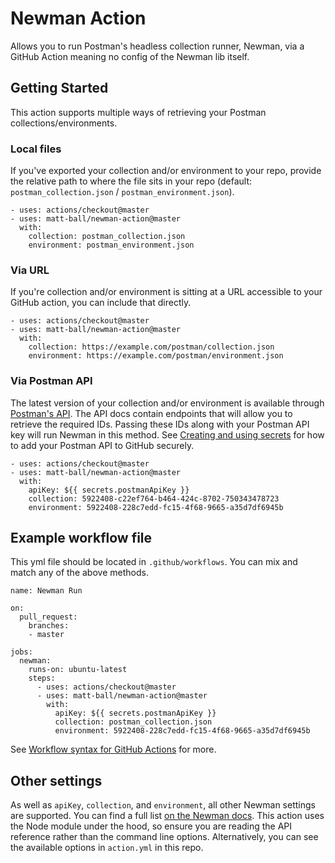# Newman Action

Allows you to run Postman's headless collection runner, Newman, via a GitHub Action meaning no config of the Newman lib itself.

## Getting Started

This action supports multiple ways of retrieving your Postman collections/environments.

### Local files

If you've exported your collection and/or environment to your repo, provide the relative path to where the file sits in your repo (default: `postman_collection.json` / `postman_environment.json`).

```
- uses: actions/checkout@master
- uses: matt-ball/newman-action@master
  with:
    collection: postman_collection.json
    environment: postman_environment.json
```

### Via URL

If you're collection and/or environment is sitting at a URL accessible to your GitHub action, you can include that directly.

```
- uses: actions/checkout@master
- uses: matt-ball/newman-action@master
  with:
    collection: https://example.com/postman/collection.json
    environment: https://example.com/postman/environment.json
```

### Via Postman API

The latest version of your collection and/or environment is available through [Postman's API](https://docs.api.getpostman.com/?version=latest). The API docs contain endpoints that will allow you to retrieve the required IDs. Passing these IDs along with your Postman API key will run Newman in this method. See [Creating and using secrets](https://docs.github.com/en/free-pro-team@latest/actions/reference/encrypted-secrets#creating-encrypted-secrets-for-a-repository) for how to add your Postman API to GitHub securely.

```
- uses: actions/checkout@master
- uses: matt-ball/newman-action@master
  with:
    apiKey: ${{ secrets.postmanApiKey }}
    collection: 5922408-c22ef764-b464-424c-8702-750343478723
    environment: 5922408-228c7edd-fc15-4f68-9665-a35d7df6945b
```

## Example workflow file

This yml file should be located in `.github/workflows`. You can mix and match any of the above methods.

```
name: Newman Run

on:
  pull_request:
    branches:
    - master

jobs:
  newman:
    runs-on: ubuntu-latest
    steps:
      - uses: actions/checkout@master
      - uses: matt-ball/newman-action@master
        with:
          apiKey: ${{ secrets.postmanApiKey }}
          collection: postman_collection.json
          environment: 5922408-228c7edd-fc15-4f68-9665-a35d7df6945b
```

See [Workflow syntax for GitHub Actions](https://help.github.com/en/articles/workflow-syntax-for-github-actions) for more.

## Other settings

As well as `apiKey`, `collection`, and `environment`, all other Newman settings are supported. You can find a full list [on the Newman docs](https://github.com/postmanlabs/newman#api-reference). This action uses the Node module under the hood, so ensure you are reading the API reference rather than the command line options. Alternatively, you can see the available options in `action.yml` in this repo.
